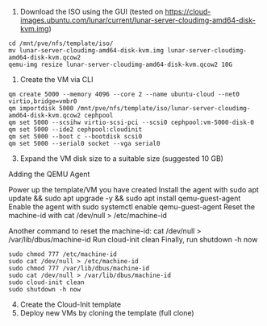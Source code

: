 1. Download the ISO using the GUI (tested on https://cloud-images.ubuntu.com/lunar/current/lunar-server-cloudimg-amd64-disk-kvm.img)
```
cd /mnt/pve/nfs/template/iso/
mv lunar-server-cloudimg-amd64-disk-kvm.img lunar-server-cloudimg-amd64-disk-kvm.qcow2
qemu-img resize lunar-server-cloudimg-amd64-disk-kvm.qcow2 10G
```
1. Create the VM via CLI
```
qm create 5000 --memory 4096 --core 2 --name ubuntu-cloud --net0 virtio,bridge=vmbr0
qm importdisk 5000 /mnt/pve/nfs/template/iso/lunar-server-cloudimg-amd64-disk-kvm.qcow2 cephpool
qm set 5000 --scsihw virtio-scsi-pci --scsi0 cephpool:vm-5000-disk-0
qm set 5000 --ide2 cephpool:cloudinit
qm set 5000 --boot c --bootdisk scsi0
qm set 5000 --serial0 socket --vga serial0
```
3. Expand the VM disk size to a suitable size (suggested 10 GB)

Adding the QEMU Agent

Power up the template/VM you have created
Install the agent with sudo apt update && sudo apt upgrade -y && sudo apt install qemu-guest-agent
Enable the agent with sudo systemctl enable qemu-guest-agent
Reset the machine-id with cat /dev/null > /etc/machine-id


Another command to reset the machine-id: cat /dev/null > /var/lib/dbus/machine-id
Run cloud-init clean
Finally, run shutdown -h now
```
sudo chmod 777 /etc/machine-id
sudo cat /dev/null > /etc/machine-id
sudo chmod 777 /var/lib/dbus/machine-id
sudo cat /dev/null > /var/lib/dbus/machine-id
sudo cloud-init clean
sudo shutdown -h now
```

4. Create the Cloud-Init template 
5. Deploy new VMs by cloning the template (full clone)
